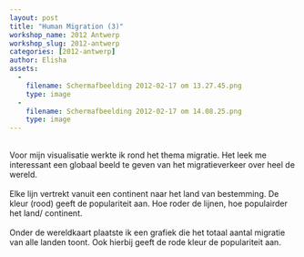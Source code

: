 ```yaml
---
layout: post
title: "Human Migration (3)"
workshop_name: 2012 Antwerp
workshop_slug: 2012-antwerp
categories: [2012-antwerp]
author: Elisha 
assets:
  -
    filename: Schermafbeelding 2012-02-17 om 13.27.45.png
    type: image
  -
    filename: Schermafbeelding 2012-02-17 om 14.08.25.png
    type: image
---
```

<div><br /></div>Voor mijn visualisatie werkte ik rond het thema migratie. Het leek me interessant een globaal beeld te geven van het migratieverkeer over heel de wereld.<div><br /><div>Elke lijn vertrekt vanuit een continent naar het land van bestemming. De kleur (rood) geeft de populariteit aan. Hoe roder de lijnen, hoe populairder het land/ continent.</div><div><br /></div><div>Onder de wereldkaart plaatste ik een grafiek die het totaal aantal migratie van alle landen toont. Ook hierbij geeft de rode kleur de populariteit aan.</div></div>

